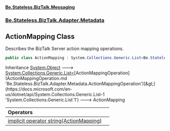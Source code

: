 #### [Be.Stateless.BizTalk.Messaging](README.md 'README')
### [Be.Stateless.BizTalk.Adapter.Metadata](Be.Stateless.BizTalk.Adapter.Metadata.md 'Be.Stateless.BizTalk.Adapter.Metadata')

## ActionMapping Class

Describes the BizTalk Server action mapping operations.

```csharp
public class ActionMapping : System.Collections.Generic.List<Be.Stateless.BizTalk.Adapter.Metadata.ActionMappingOperation>
```

Inheritance [System.Object](https://docs.microsoft.com/en-us/dotnet/api/System.Object 'System.Object') &#129106; [System.Collections.Generic.List&lt;](https://docs.microsoft.com/en-us/dotnet/api/System.Collections.Generic.List-1 'System.Collections.Generic.List`1')[ActionMappingOperation](ActionMappingOperation.md 'Be.Stateless.BizTalk.Adapter.Metadata.ActionMappingOperation')[&gt;](https://docs.microsoft.com/en-us/dotnet/api/System.Collections.Generic.List-1 'System.Collections.Generic.List`1') &#129106; ActionMapping

| Operators | |
| :--- | :--- |
| [implicit operator string(ActionMapping)](ActionMapping.implicitoperatorstring(ActionMapping).md 'Be.Stateless.BizTalk.Adapter.Metadata.ActionMapping.op_Implicit string(Be.Stateless.BizTalk.Adapter.Metadata.ActionMapping)') | |
